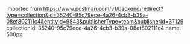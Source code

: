 imported from https://www.postman.com/v1/backend/redirect?type=collection&id=35240-95c79ece-4a26-4cb3-b39a-08ef802111c4&entityId=9843&publisherType=team&publisherId=37129
collectionId: 35240-95c79ece-4a26-4cb3-b39a-08ef802111c4
name: 500px